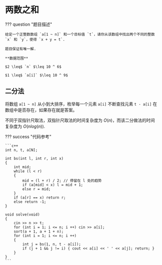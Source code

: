 # 两数之和

??? question "题目描述"

    给定一个正整数数组 `a[1 ~ n]` 和一个目标值 `t`，请你从该数组中找出两个不同的整数 `x` 和 `y`，使得 `x + y = t`.

    题目保证有唯一解.

    **数据范围**

    $2 \leq$ `n` $\leq 10 ^ 6$

    $1 \leq$ `a[i]` $\leq 10 ^ 9$

## 二分法

将数组 `a[1 ~ n]` 从小到大排序，枚举每一个元素 `a[i]` 不断查找元素 `t - a[i]` 在数组中是否存在，如果存在就是答案。

不同于双指针尺取法，双指针尺取法的时间复杂度为 $O(n)$，而该二分做法的时间复杂度为 $O(nlog(n))$.

??? success "代码参考"

    ```c++
    int n, t, a[N];

    int bs(int l, int r, int x)
    {
        int mid;
        while (l < r)
        {
            mid = (l + r) / 2; // 停留在 l 处的趋势
            if (a[mid] < x) l = mid + 1;
            else r = mid;
        }
        if (a[r] == x) return r;
        else return -1;
    }

    void solve(void)
    {
        cin >> n >> t;
        for (int i = 1; i <= n; i ++) cin >> a[i];
        sort(a + 1, a + 1 + n);
        for (int i = 1; i <= n; i ++)
        {
            int j = bs(1, n, t - a[i]);
            if (j + 1 && j != i) { cout << a[i] << ' ' << a[j]; return; }
        }
    }
    ```